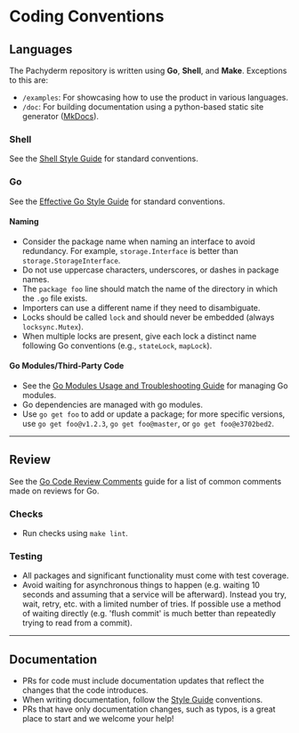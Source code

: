 # Coding Conventions

## Languages 

The Pachyderm repository is written using **Go**, **Shell**, and **Make**. Exceptions to this are:

- `/examples`: For showcasing how to use the product in various languages.
- `/doc`: For building documentation using a python-based static site generator ([MkDocs](https://www.mkdocs.org/)).


### Shell

See the [Shell Style Guide](https://google.github.io/styleguide/shellguide.html) for standard conventions. 

### Go

See the [Effective Go Style Guide](https://go.dev/doc/effective_go) for standard conventions.

#### Naming 

- Consider the package name when naming an interface to avoid redundancy. For example, `storage.Interface` is better than `storage.StorageInterface`.
- Do not use uppercase characters, underscores, or dashes in package names.
- The `package foo` line should match the name of the directory in which the `.go` file exists.
- Importers can use a different name if they need to disambiguate.
- Locks should be called `lock` and should never be embedded (always `locksync.Mutex`).
- When multiple locks are present, give each lock a distinct name following Go conventions (e.g., `stateLock`, `mapLock`).


#### Go Modules/Third-Party Code

- See the [Go Modules Usage and Troubleshooting Guide](https://github.com/golang/go/wiki/Modules#how-to-install-and-activate-module-support) for managing Go modules.
- Go dependencies are managed with go modules.
- Use `go get foo` to add or update a package; for more specific versions, use  `go get foo@v1.2.3`, `go get foo@master`, or `go get foo@e3702bed2`.

---

## Review

See the [Go Code Review Comments](https://github.com/golang/go/wiki/CodeReviewComments) guide for a list of common comments made on reviews for Go. 


### Checks 

- Run checks using `make lint`. 

### Testing 

- All packages and significant functionality must come with test coverage.
- Avoid waiting for asynchronous things to happen (e.g. waiting 10 seconds and assuming that a service will be afterward). Instead you try, wait, retry, etc. with a limited number of tries. If possible use a method of waiting directly (e.g. 'flush commit' is much better than repeatedly trying to read from a commit).

---

## Documentation

- PRs for code must include documentation updates that reflect the changes that the code introduces.
- When writing documentation, follow the [Style Guide](docs-style-guide.md) conventions.
- PRs that have only documentation changes, such as typos, is a great place to start and we welcome your help!